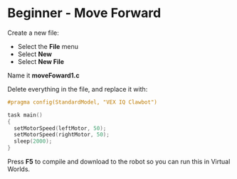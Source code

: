 # Beginner - Move Forward

Create a new file:

* Select the **File** menu
* Select **New**
* Select **New File**

Name it **moveFoward1.c**

Delete everything in the file, and replace it with:

```c
#pragma config(StandardModel, "VEX IQ Clawbot")

task main()
{
  setMotorSpeed(leftMotor, 50);
  setMotorSpeed(rightMotor, 50);
  sleep(2000);
}
```

Press **F5** to compile and download to the robot so you can run this in Virtual Worlds.
